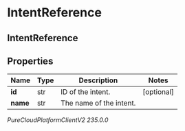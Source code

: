 # IntentReference

## IntentReference

## Properties

|Name | Type | Description | Notes|
|------------ | ------------- | ------------- | -------------|
| **id** | str | ID of the intent. | [optional] |
| **name** | str | The name of the intent. | |



_PureCloudPlatformClientV2 235.0.0_
